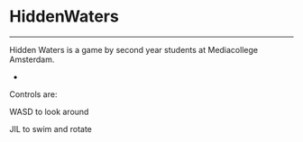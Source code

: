 # HiddenWaters

----

Hidden Waters is a game by second year students at Mediacollege Amsterdam.

-

Controls are:

WASD to look around

JIL to swim and rotate
